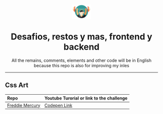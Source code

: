 <p align="center">
  <img src="./assets/practice.png" width="64px" alt="logo"/> 
  <h1 align="center">Desafios, restos y mas, frontend y backend</h1>
  <p align="center">All the remains, comments, elements and other code will be in English because this repo is also for improving my inles</p>
</p>

---
## Css Art
| Repo| Youtube Turorial or link to the challenge |
|:---|:---|
| [Freddie Mercury](https://github.com/Bryan-Herrera-DEV/desafios_y_mas/tree/main/css-art/Freddie%20Mercury) | [Codepen Link](https://codepen.io/yusufyilmaz_/pen/ExELzbN?editors=0110) |